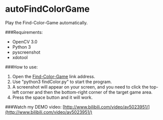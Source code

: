 # autoFindColorGame
Play the Find-Color-Game automatically.

###Requirements:
- OpenCV 3.0
- Python 3
- pyscreenshot
- xdotool

###How to use:
1. Open the [Find-Color-Game](http://www.4399.com/flash/144484_2.htm) link address.
2. Use "python3 findColor.py" to start the program.
3. A screenshot will appear on your screen, and you need to click the top-left corner and then the bottom-right corner of the target game area.
4. Press the space button and it will work.

###Watch my DEMO video:
[http://www.bilibili.com/video/av5023951/](http://www.bilibili.com/video/av5023951/)
